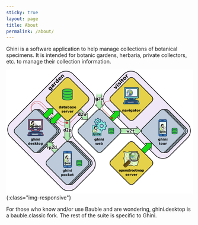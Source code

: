 ```yaml
---
sticky: true
layout: page
title: About
permalink: /about/
---
```


Ghini is a software application to help manage collections of botanical
specimens. It is intended for botanic gardens, herbaria, private collectors,
etc. to manage their collection information.

![image-title-here](/images/ghini-family-streams.png){:class="img-responsive"}

For those who know and/or use Bauble and are wondering, ghini.desktop is a
bauble.classic fork.  The rest of the suite is specific to Ghini.
